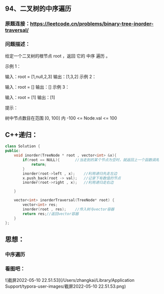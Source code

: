 ## 94、二叉树的中序遍历

### 原题连接：https://leetcode.cn/problems/binary-tree-inorder-traversal/

### 问题描述：

给定一个二叉树的根节点 root ，返回 它的 中序 遍历 。 

示例 1：


输入：root = [1,null,2,3]
输出：[1,3,2]
示例 2：

输入：root = []
输出：[]
示例 3：

输入：root = [1]
输出：[1]


提示：

树中节点数目在范围 [0, 100] 内
-100 <= Node.val <= 100



## C++递归：

```cpp
class Solution {
public:
    void inorder(TreeNode * root , vector<int> &x){
        if(root == NULL){		//当走到的某个节点为空时，就返回上一个函数调用
            return;
        }
        inorder(root->left , x);	//利用递归先走左边
        x.push_back(root -> val);	//记录下有数值的节点
        inorder(root->right , x);	//利用递归走右边

    }

    vector<int> inorderTraversal(TreeNode* root) {
        vector<int> res;
        inorder(root , res);	//传入树与vector容器
        return res;//返回vector容器
    }
};
```

## 思想：

### 中序遍历

### 看图吧：

![截屏2022-05-10 22.51.53](/Users/zhangkai/Library/Application Support/typora-user-images/截屏2022-05-10 22.51.53.png)
